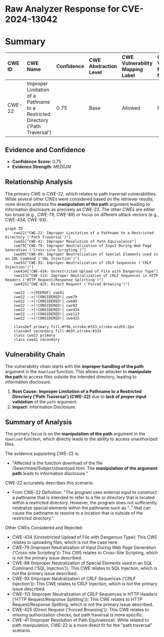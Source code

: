 # Raw Analyzer Response for CVE-2024-13042

# Summary

| CWE ID  | CWE Name                                                                          | Confidence | CWE Abstraction Level | CWE Vulnerability Mapping Label | CWE-Vulnerability Mapping Notes |
| :-------- | :---------------------------------------------------------------------------------- | :--------- | :---------------------- | :------------------------------ | :------------------------------ |
| CWE-22    | Improper Limitation of a Pathname to a Restricted Directory ('Path Traversal') | 0.75       | Base                    | Allowed                         | Primary CWE                     |

## Evidence and Confidence

*   **Confidence Score:** 0.75
*   **Evidence Strength:** MEDIUM

## Relationship Analysis

The primary CWE is CWE-22, which relates to path traversal vulnerabilities. While several other CWEs were considered based on the retriever results, none directly address the **manipulation of the path** argument leading to information disclosure as precisely as CWE-22. The other CWEs are either too broad (e.g., CWE-79, CWE-89) or focus on different attack vectors (e.g., CWE-434, CWE-93).

```mermaid
graph TD
    cwe22["CWE-22: Improper Limitation of a Pathname to a Restricted Directory ('Path Traversal')"]
    cwe41["CWE-41: Improper Resolution of Path Equivalence"]
    cwe79["CWE-79: Improper Neutralization of Input During Web Page Generation ('Cross-site Scripting')"]
    cwe89["CWE-89: Improper Neutralization of Special Elements used in an SQL Command ('SQL Injection')"]
    cwe93["CWE-93: Improper Neutralization of CRLF Sequences ('CRLF Injection')"]
    cwe434["CWE-434: Unrestricted Upload of File with Dangerous Type"]
    cwe113["CWE-113: Improper Neutralization of CRLF Sequences in HTTP Headers ('HTTP Request/Response Splitting')"]
    cwe425["CWE-425: Direct Request ('Forced Browsing')"]
    
    cwe22 -->|PEEROF| cwe41
    cwe22 -->|!CONSIDERED!| cwe79
    cwe22 -->|!CONSIDERED!| cwe89
    cwe22 -->|!CONSIDERED!| cwe93
    cwe22 -->|!CONSIDERED!| cwe434
    cwe22 -->|!CONSIDERED!| cwe113
    cwe22 -->|!CONSIDERED!| cwe425

    classDef primary fill:#f96,stroke:#333,stroke-width:2px
    classDef secondary fill:#69f,stroke:#333
    class cwe22 primary
    class cwe41 secondary
```

## Vulnerability Chain

The vulnerability chain starts with the **improper handling of the path** argument in the `download` function. This allows an attacker to **manipulate the path** to access files outside the intended directory, leading to information disclosure.

1.  **Root Cause:** **Improper Limitation of a Pathname to a Restricted Directory ('Path Traversal') (CWE-22)** due to **lack of proper input validation** of the `path` argument.
2.  **Impact:** Information Disclosure.

## Summary of Analysis

The primary focus is on the **manipulation of the path** argument in the `download` function, which directly leads to the ability to access unauthorized files.

The evidence supporting CWE-22 is:

*   "Affected is the function download of the file /Searchnew/Subject/download.html. The **manipulation of the argument path** leads to information disclosure."

CWE-22 accurately describes this scenario:

*   From CWE-22 Definition: "The program uses external input to construct a pathname that is intended to refer to a file or directory that is located within a restricted directory. However, the program does not sufficiently neutralize special elements within the pathname such as ".." that can cause the pathname to resolve to a location that is outside of the restricted directory."

Other CWEs Considered and Rejected:

*   CWE-434 (Unrestricted Upload of File with Dangerous Type): This CWE relates to uploading files, which is not the case here.
*   CWE-79 (Improper Neutralization of Input During Web Page Generation ('Cross-site Scripting')): This CWE relates to Cross-Site Scripting, which is not the primary issue described.
*   CWE-89 (Improper Neutralization of Special Elements used in an SQL Command ('SQL Injection')): This CWE relates to SQL Injection, which is not the primary issue described.
*   CWE-93 (Improper Neutralization of CRLF Sequences ('CRLF Injection')): This CWE relates to CRLF Injection, which is not the primary issue described.
*   CWE-113 (Improper Neutralization of CRLF Sequences in HTTP Headers ('HTTP Request/Response Splitting')): This CWE relates to HTTP Request/Response Splitting, which is not the primary issue described.
*   CWE-425 (Direct Request ('Forced Browsing')): This CWE relates to missing authorization checks, but path traversal is more specific.
*   CWE-41 (Improper Resolution of Path Equivalence): While related to path manipulation, CWE-22 is a more direct fit for the "path traversal" scenario.